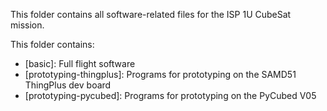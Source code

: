 This folder contains all software-related files for the ISP 1U CubeSat mission.

This folder contains:
- [basic]: Full flight software 
- [prototyping-thingplus]: Programs for prototyping on the SAMD51 ThingPlus dev board
- [prototyping-pycubed]: Programs for prototyping on the PyCubed V05
